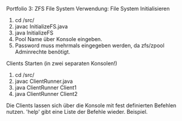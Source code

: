 Portfolio 3: ZFS File System
Verwendung:
File System Initialisieren
1. cd /src/ 
2. javac InitializeFS.java 
3. java InitializeFS 
4. Pool Name über Konsole eingeben. 
5. Password muss mehrmals eingegeben werden, da zfs/zpool Adminrechte benötigt.

Clients Starten (in zwei separaten Konsolen!)
1. cd /src/
2. javac ClientRunner.java
3. java ClientRunner Client1
4. java ClientRunner Client2 

Die Clients lassen sich über die Konsole mit fest definierten Befehlen nutzen. 'help' gibt eine Liste der Befehle wieder.
Beispiel.